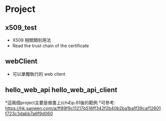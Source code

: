 # Project

## x509_test
* X509 相關類別用法
* Read the trust chain of the certificate

## webClient
* 可以單獨執行的 web client

## hello_web_api hello_web_api_client 
*這兩個project主要是做書上(ch4)p.61後的範例 
*可參考: https://hk.saowen.com/a/ff89f9c11217b516ff342f2b40b2ba1ba1f39caf12601f723c3dabb7a6f9d060
